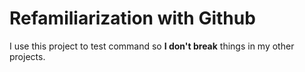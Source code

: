 # Refamiliarization with Github
I use this project to test command so **I don't break** things in my other projects.
